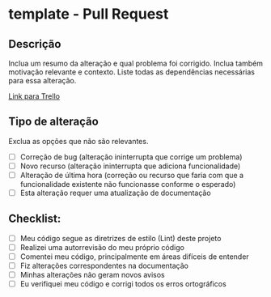 # template - Pull Request

## Descrição

Inclua um resumo da alteração e qual problema foi corrigido. Inclua também motivação relevante e
contexto. Liste todas as dependências necessárias para essa alteração.

[Link para Trello](#TrelloLinkGoesHere)

## Tipo de alteração

Exclua as opções que não são relevantes.

- [ ] Correção de bug (alteração ininterrupta que corrige um problema)
- [ ] Novo recurso (alteração ininterrupta que adiciona funcionalidade)
- [ ] Alteração de última hora (correção ou recurso que faria com que a funcionalidade existente não funcionasse conforme o esperado)
- [ ] Esta alteração requer uma atualização de documentação

## Checklist:

- [ ] Meu código segue as diretrizes de estilo (Lint) deste projeto
- [ ] Realizei uma autorrevisão do meu próprio código
- [ ] Comentei meu código, principalmente em áreas difíceis de entender
- [ ] Fiz alterações correspondentes na documentação
- [ ] Minhas alterações não geram novos avisos
- [ ] Eu verifiquei meu código e corrigi todos os erros ortográficos
